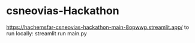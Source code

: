 # csneovias-Hackathon
https://hachemsfar-csneovias-hackathon-main-8opwwp.streamlit.app/
to run locally: streamlit run main.py
